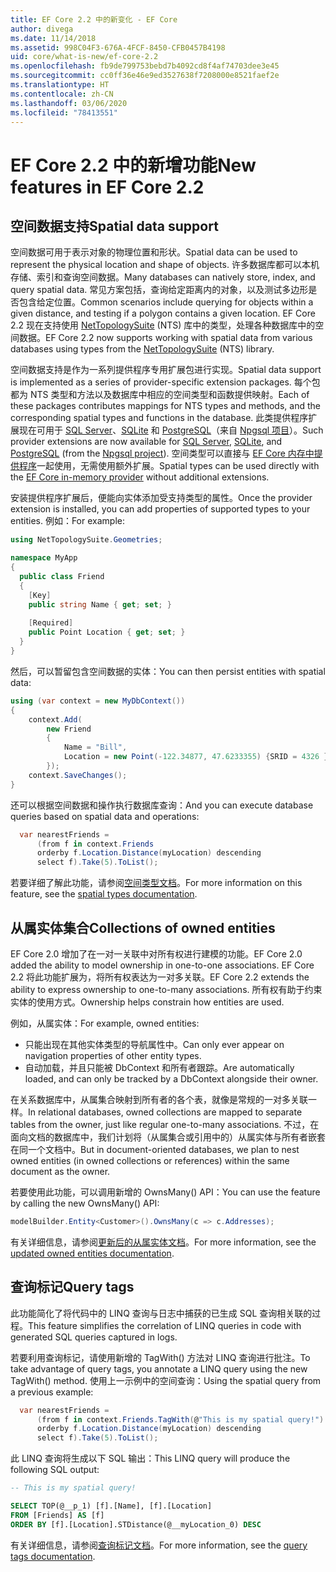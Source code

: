```yaml
---
title: EF Core 2.2 中的新变化 - EF Core
author: divega
ms.date: 11/14/2018
ms.assetid: 998C04F3-676A-4FCF-8450-CFB0457B4198
uid: core/what-is-new/ef-core-2.2
ms.openlocfilehash: fb9de799753bebd7b4092cd8f4af74703dee3e45
ms.sourcegitcommit: cc0ff36e46e9ed3527638f7208000e8521faef2e
ms.translationtype: HT
ms.contentlocale: zh-CN
ms.lasthandoff: 03/06/2020
ms.locfileid: "78413551"
---
```

# <a name="new-features-in-ef-core-22"></a><span data-ttu-id="9e4cd-102">EF Core 2.2 中的新增功能</span><span class="sxs-lookup"><span data-stu-id="9e4cd-102">New features in EF Core 2.2</span></span>

## <a name="spatial-data-support"></a><span data-ttu-id="9e4cd-103">空间数据支持</span><span class="sxs-lookup"><span data-stu-id="9e4cd-103">Spatial data support</span></span>

<span data-ttu-id="9e4cd-104">空间数据可用于表示对象的物理位置和形状。</span><span class="sxs-lookup"><span data-stu-id="9e4cd-104">Spatial data can be used to represent the physical location and shape of objects.</span></span>
<span data-ttu-id="9e4cd-105">许多数据库都可以本机存储、索引和查询空间数据。</span><span class="sxs-lookup"><span data-stu-id="9e4cd-105">Many databases can natively store, index, and query spatial data.</span></span>
<span data-ttu-id="9e4cd-106">常见方案包括，查询给定距离内的对象，以及测试多边形是否包含给定位置。</span><span class="sxs-lookup"><span data-stu-id="9e4cd-106">Common scenarios include querying for objects within a given distance, and testing if a polygon contains a given location.</span></span>
<span data-ttu-id="9e4cd-107">EF Core 2.2 现在支持使用 [NetTopologySuite](https://github.com/NetTopologySuite/NetTopologySuite) (NTS) 库中的类型，处理各种数据库中的空间数据。</span><span class="sxs-lookup"><span data-stu-id="9e4cd-107">EF Core 2.2 now supports working with spatial data from various databases using types from the [NetTopologySuite](https://github.com/NetTopologySuite/NetTopologySuite) (NTS) library.</span></span>

<span data-ttu-id="9e4cd-108">空间数据支持是作为一系列提供程序专用扩展包进行实现。</span><span class="sxs-lookup"><span data-stu-id="9e4cd-108">Spatial data support is implemented as a series of provider-specific extension packages.</span></span>
<span data-ttu-id="9e4cd-109">每个包都为 NTS 类型和方法以及数据库中相应的空间类型和函数提供映射。</span><span class="sxs-lookup"><span data-stu-id="9e4cd-109">Each of these packages contributes mappings for NTS types and methods, and the corresponding spatial types and functions in the database.</span></span>
<span data-ttu-id="9e4cd-110">此类提供程序扩展现在可用于 [SQL Server](https://www.nuget.org/packages/Microsoft.EntityFrameworkCore.SqlServer.NetTopologySuite/)、[SQLite](https://www.nuget.org/packages/Microsoft.EntityFrameworkCore.Sqlite.NetTopologySuite/) 和 [PostgreSQL](https://www.nuget.org/packages/Npgsql.EntityFrameworkCore.PostgreSQL.NetTopologySuite/)（来自 [Npgsql 项目](https://www.npgsql.org/)）。</span><span class="sxs-lookup"><span data-stu-id="9e4cd-110">Such provider extensions are now available for [SQL Server](https://www.nuget.org/packages/Microsoft.EntityFrameworkCore.SqlServer.NetTopologySuite/), [SQLite](https://www.nuget.org/packages/Microsoft.EntityFrameworkCore.Sqlite.NetTopologySuite/), and [PostgreSQL](https://www.nuget.org/packages/Npgsql.EntityFrameworkCore.PostgreSQL.NetTopologySuite/) (from the [Npgsql project](https://www.npgsql.org/)).</span></span>
<span data-ttu-id="9e4cd-111">空间类型可以直接与 [EF Core 内存中提供程序](xref:core/providers/in-memory/index)一起使用，无需使用额外扩展。</span><span class="sxs-lookup"><span data-stu-id="9e4cd-111">Spatial types can be used directly with the [EF Core in-memory provider](xref:core/providers/in-memory/index) without additional extensions.</span></span>

<span data-ttu-id="9e4cd-112">安装提供程序扩展后，便能向实体添加受支持类型的属性。</span><span class="sxs-lookup"><span data-stu-id="9e4cd-112">Once the provider extension is installed, you can add properties of supported types to your entities.</span></span> <span data-ttu-id="9e4cd-113">例如：</span><span class="sxs-lookup"><span data-stu-id="9e4cd-113">For example:</span></span>

``` csharp
using NetTopologySuite.Geometries;

namespace MyApp
{
  public class Friend
  {
    [Key]
    public string Name { get; set; }
  
    [Required]
    public Point Location { get; set; }
  }
}
```

<span data-ttu-id="9e4cd-114">然后，可以暂留包含空间数据的实体：</span><span class="sxs-lookup"><span data-stu-id="9e4cd-114">You can then persist entities with spatial data:</span></span>

``` csharp
using (var context = new MyDbContext())
{
    context.Add(
        new Friend
        {
            Name = "Bill",
            Location = new Point(-122.34877, 47.6233355) {SRID = 4326 }
        });
    context.SaveChanges();
}
```

<span data-ttu-id="9e4cd-115">还可以根据空间数据和操作执行数据库查询：</span><span class="sxs-lookup"><span data-stu-id="9e4cd-115">And you can execute database queries based on spatial data and operations:</span></span>

``` csharp
  var nearestFriends =
      (from f in context.Friends
      orderby f.Location.Distance(myLocation) descending
      select f).Take(5).ToList();
```

<span data-ttu-id="9e4cd-116">若要详细了解此功能，请参阅[空间类型文档](xref:core/modeling/spatial)。</span><span class="sxs-lookup"><span data-stu-id="9e4cd-116">For more information on this feature, see the [spatial types documentation](xref:core/modeling/spatial).</span></span>

## <a name="collections-of-owned-entities"></a><span data-ttu-id="9e4cd-117">从属实体集合</span><span class="sxs-lookup"><span data-stu-id="9e4cd-117">Collections of owned entities</span></span>

<span data-ttu-id="9e4cd-118">EF Core 2.0 增加了在一对一关联中对所有权进行建模的功能。</span><span class="sxs-lookup"><span data-stu-id="9e4cd-118">EF Core 2.0 added the ability to model ownership in one-to-one associations.</span></span>
<span data-ttu-id="9e4cd-119">EF Core 2.2 将此功能扩展为，将所有权表达为一对多关联。</span><span class="sxs-lookup"><span data-stu-id="9e4cd-119">EF Core 2.2 extends the ability to express ownership to one-to-many associations.</span></span>
<span data-ttu-id="9e4cd-120">所有权有助于约束实体的使用方式。</span><span class="sxs-lookup"><span data-stu-id="9e4cd-120">Ownership helps constrain how entities are used.</span></span>

<span data-ttu-id="9e4cd-121">例如，从属实体：</span><span class="sxs-lookup"><span data-stu-id="9e4cd-121">For example, owned entities:</span></span>

- <span data-ttu-id="9e4cd-122">只能出现在其他实体类型的导航属性中。</span><span class="sxs-lookup"><span data-stu-id="9e4cd-122">Can only ever appear on navigation properties of other entity types.</span></span>
- <span data-ttu-id="9e4cd-123">自动加载，并且只能被 DbContext 和所有者跟踪。</span><span class="sxs-lookup"><span data-stu-id="9e4cd-123">Are automatically loaded, and can only be tracked by a DbContext alongside their owner.</span></span>

<span data-ttu-id="9e4cd-124">在关系数据库中，从属集合映射到所有者的各个表，就像是常规的一对多关联一样。</span><span class="sxs-lookup"><span data-stu-id="9e4cd-124">In relational databases, owned collections are mapped to separate tables from the owner, just like regular one-to-many associations.</span></span>
<span data-ttu-id="9e4cd-125">不过，在面向文档的数据库中，我们计划将（从属集合或引用中的）从属实体与所有者嵌套在同一个文档中。</span><span class="sxs-lookup"><span data-stu-id="9e4cd-125">But in document-oriented databases, we plan to nest owned entities (in owned collections or references) within the same document as the owner.</span></span>

<span data-ttu-id="9e4cd-126">若要使用此功能，可以调用新增的 OwnsMany() API：</span><span class="sxs-lookup"><span data-stu-id="9e4cd-126">You can use the feature by calling the new OwnsMany() API:</span></span>

``` csharp
modelBuilder.Entity<Customer>().OwnsMany(c => c.Addresses);
```

<span data-ttu-id="9e4cd-127">有关详细信息，请参阅[更新后的从属实体文档](xref:core/modeling/owned-entities#collections-of-owned-types)。</span><span class="sxs-lookup"><span data-stu-id="9e4cd-127">For more information, see the [updated owned entities documentation](xref:core/modeling/owned-entities#collections-of-owned-types).</span></span>

## <a name="query-tags"></a><span data-ttu-id="9e4cd-128">查询标记</span><span class="sxs-lookup"><span data-stu-id="9e4cd-128">Query tags</span></span>

<span data-ttu-id="9e4cd-129">此功能简化了将代码中的 LINQ 查询与日志中捕获的已生成 SQL 查询相关联的过程。</span><span class="sxs-lookup"><span data-stu-id="9e4cd-129">This feature simplifies the correlation of LINQ queries in code with generated SQL queries captured in logs.</span></span>

<span data-ttu-id="9e4cd-130">若要利用查询标记，请使用新增的 TagWith() 方法对 LINQ 查询进行批注。</span><span class="sxs-lookup"><span data-stu-id="9e4cd-130">To take advantage of query tags, you annotate a LINQ query using the new TagWith() method.</span></span>
<span data-ttu-id="9e4cd-131">使用上一示例中的空间查询：</span><span class="sxs-lookup"><span data-stu-id="9e4cd-131">Using the spatial query from a previous example:</span></span>

``` csharp
  var nearestFriends =
      (from f in context.Friends.TagWith(@"This is my spatial query!")
      orderby f.Location.Distance(myLocation) descending
      select f).Take(5).ToList();
```

<span data-ttu-id="9e4cd-132">此 LINQ 查询将生成以下 SQL 输出：</span><span class="sxs-lookup"><span data-stu-id="9e4cd-132">This LINQ query will produce the following SQL output:</span></span>

``` sql
-- This is my spatial query!

SELECT TOP(@__p_1) [f].[Name], [f].[Location]
FROM [Friends] AS [f]
ORDER BY [f].[Location].STDistance(@__myLocation_0) DESC
```

<span data-ttu-id="9e4cd-133">有关详细信息，请参阅[查询标记文档](xref:core/querying/tags)。</span><span class="sxs-lookup"><span data-stu-id="9e4cd-133">For more information, see the [query tags documentation](xref:core/querying/tags).</span></span>
